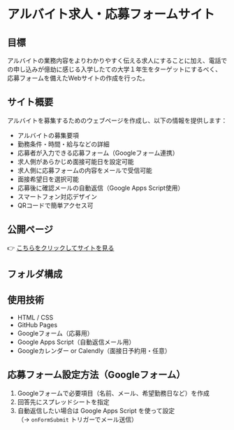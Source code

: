# アルバイト求人・応募フォームサイト

## 目標
アルバイトの業務内容をよりわかりやすく伝える求人にすることに加え、電話での申し込みが億劫に感じる入学したての大学１年生をターゲットにするべく、応募フォームを備えたWebサイトの作成を行った。

## サイト概要

アルバイトを募集するためのウェブページを作成し、以下の情報を提供します：

- アルバイトの募集要項
- 勤務条件・時間・給与などの詳細
- 応募者が入力できる応募フォーム（Googleフォーム連携）
- 求人側があらかじめ面接可能日を設定可能
- 求人側に応募フォームの内容をメールで受信可能
- 面接希望日を選択可能
- 応募後に確認メールの自動返信（Google Apps Script使用）
- スマートフォン対応デザイン
- QRコードで簡単アクセス可

## 公開ページ

👉 [こちらをクリックしてサイトを見る](https://your-username.github.io/your-repo-name/)  

## フォルダ構成

## 使用技術

- HTML / CSS
- GitHub Pages
- Googleフォーム（応募用）
- Google Apps Script（自動返信メール用）
- Googleカレンダー or Calendly（面接日予約用・任意）

## 応募フォーム設定方法（Googleフォーム）

1. Googleフォームで必要項目（名前、メール、希望勤務日など）を作成
2. 回答先にスプレッドシートを指定
3. 自動返信したい場合は Google Apps Script を使って設定  
   （→ `onFormSubmit` トリガーでメール送信）

